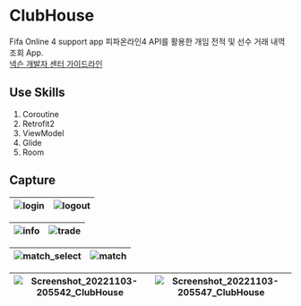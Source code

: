 # ClubHouse
Fifa Online 4 support app
피파온라인4 API를 활용한 개임 전적 및 선수 거래 내역 조회 App.
</br>
[넥슨 개발자 센터 가이드라인](https://developers.nexon.com/fifaonline4/apiList)

## Use Skills
1. Coroutine
2. Retrofit2
3. ViewModel
4. Glide
5. Room

## Capture
![login](https://user-images.githubusercontent.com/65227900/168439140-3b5929fd-b468-4c4c-a944-727de9c31881.jpg) |![logout](https://user-images.githubusercontent.com/65227900/168439144-1820f448-425a-4123-9138-00e1e39c4253.jpg)
--- | --- |

![info](https://user-images.githubusercontent.com/65227900/168439203-d5db4110-8594-4a19-988c-dc4c13c6bafd.jpg) |![trade](https://user-images.githubusercontent.com/65227900/168439213-f4a748bf-a60e-4928-9c9e-cb6772e9e82f.jpg)
--- | --- |

![match_select](https://user-images.githubusercontent.com/65227900/168439220-0e8e4dd5-8178-46d3-ba7a-7480e96363df.jpg) |![match](https://user-images.githubusercontent.com/65227900/168439226-adc314fb-79ae-4760-954e-ac99715490ea.jpg)
--- | --- |

![Screenshot_20221103-205542_ClubHouse](https://user-images.githubusercontent.com/65227900/199714698-6aca75dc-e43e-4cb4-9fd8-e998df3d4a3f.jpg) |![Screenshot_20221103-205547_ClubHouse](https://user-images.githubusercontent.com/65227900/199714742-5237a422-bbd7-4855-a62b-07d32345d734.jpg)
--- | --- |
